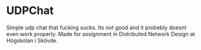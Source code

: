 # UDPChat
Simple udp chat that fucking sucks. Its not good and it probebly doesnt even work properly. Made for assignment in Distributed Network Design at Högskolan i Skövde.

